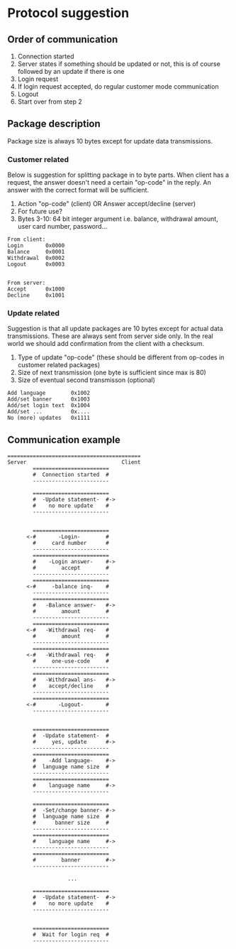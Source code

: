 # Protocol suggestion
## Order of communication
1. Connection started
2. Server states if something should be updated or not,
  this is of course followed by an update if there is one
3. Login request
4. If login request accepted, do regular customer mode 
   communication
5. Logout
6. Start over from step 2

## Package description
Package size is always 10 bytes except for update data
transmissions.
### Customer related
Below is suggestion for splitting package in to byte parts.
When client has a request, the answer doesn't need a certain
"op-code" in the reply. An answer with the correct format will
be sufficient.

1. Action "op-code" (client) OR Answer accept/decline (server)
2. For future use?
3. Bytes 3-10: 64 bit integer argument i.e. balance, withdrawal amount, 
   user card number, password...


<!-- -->
    From client:
    Login       0x0000
    Balance     0x0001
    Withdrawal  0x0002
    Logout      0x0003


    From server:
    Accept      0x1000
    Decline     0x1001

### Update related
Suggestion is that all update packages are 10 bytes except for actual
data transmissions. These are always sent from server side only. In 
the real world we should add confirmation from the client with a
checksum.

1. Type of update "op-code" (these should be different from op-codes 
   in customer related packages)
2. Size of next transmission (one byte is sufficient since max is 80)
3. Size of eventual second transmisson (optional)

<!---->
    Add language        0x1002
    Add/set banner      0x1003
    Add/set login text  0x1004
    Add/set ...         0x....
    No (more) updates   0x1111


## Communication example
    ==========================================
    Server                              Client
            ========================
            #  Connection started  #
            ------------------------

            ========================
            #  -Update statement-  #->
            #    no more update    #
            ------------------------

            
            ========================
          <-#       -Login-        #
            #     card number      #
            ------------------------
            ========================
            #    -Login answer-    #->
            #        accept        #
            ------------------------
            ========================
          <-#     -balance inq-    #
            ------------------------
            ========================
            #   -Balance answer-   #->
            #        amount        #
            ------------------------
            ========================
          <-#   -Withdrawal req-   #
            #        amount        #
            ------------------------
            ========================
          <-#   -Withdrawal req-   #
            #     one-use-code     #
            ------------------------
            ========================
            #   -Withdrawal ans-   #->
            #    accept/decline    #
            ------------------------
            ========================
          <-#       -Logout-       #
            ------------------------
            
            
            ========================
            #  -Update statement-  #
            #     yes, update      #->
            ------------------------
            ========================
            #    -Add language-    #->
            #  language name size  #
            ------------------------
            ========================
            #    language name     #->
            ------------------------
            
            ========================
            #  -Set/change banner- #->
            #  language name size  #
            #      banner size     # 
            ------------------------
            ========================
            #    language name     #->
            ------------------------
            ========================
            #        banner        #->
            ------------------------

                       ...

            ========================
            #  -Update statement-  #->
            #    no more update    #
            ------------------------


            ========================
            #  Wait for login req  #
            ------------------------



